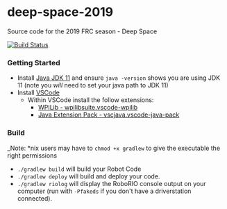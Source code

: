 # deep-space-2019
Source code for the 2019 FRC season - Deep Space

[![Build Status](https://travis-ci.org/PearceRobotics/deep-space-2019.svg?branch=master)](https://travis-ci.org/PearceRobotics/deep-space-2019)

### Getting Started
- Install [Java JDK 11](https://www.oracle.com/technetwork/java/javase/downloads/jdk11-downloads-5066655.html) and ensure `java -version` shows you are using JDK 11 (note you *will* need to set your java path to JDK 11)
- Install [VSCode](https://code.visualstudio.com/)
  - Within VSCode install the follow extensions:
    - [WPILib - wpilibsuite.vscode-wpilib](https://marketplace.visualstudio.com/items?itemName=wpilibsuite.vscode-wpilib)
    - [Java Extension Pack - vscjava.vscode-java-pack](https://marketplace.visualstudio.com/items?itemName=vscjava.vscode-java-pack) 

### Build
_Note: *nix users may have to `chmod +x gradlew` to give the executable the right permissions
- ```./gradlew build``` will build your Robot Code
- ```./gradlew deploy``` will build and deploy your code.
- ```./gradlew riolog``` will display the RoboRIO console output on your computer (run with `-Pfakeds` if you don't have a driverstation connected).


